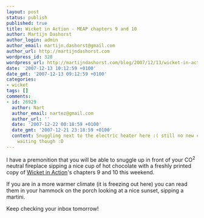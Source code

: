 ```yaml
---
layout: post
status: publish
published: true
title: Wicket in Action - MEAP chapters 9 and 10
author: Martijn Dashorst
author_login: admin
author_email: martijn.dashorst@gmail.com
author_url: http://martijndashorst.com
wordpress_id: 328
wordpress_url: http://martijndashorst.com/blog/2007/12/13/wicket-in-action-meap-chapters-9-and-10/
date: '2007-12-13 10:12:59 +0100'
date_gmt: '2007-12-13 09:12:59 +0100'
categories:
- wicket
tags: []
comments:
- id: 26929
  author: Nart
  author_email: nartez@gmail.com
  author_url: ''
  date: '2007-12-22 00:18:59 +0100'
  date_gmt: '2007-12-21 23:18:59 +0100'
  content: Snuggling next to the electric heater here :( still no new chapters, still
    waiting though :D
---
```

<p>I have a premonition that you will be able to snuggle up in front of your CO<sup>2</sup> neutral fireplace sipping a nice cup of hot chocolate with a freshly printed copy of <a href="http://manning.com/dashorst/" title="Manning: Wicket in Action">Wicket in Action</a>'s chapters 9 and 10 this weekend.</p>
<p>If you are in a more warmer climate (it is freezing out here) you can read them in your hammock on the porch looking at a nice sunset, sipping a martini.</p>
<p>Keep checking your inbox tomorrow!</p>
